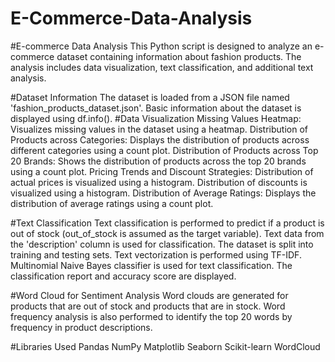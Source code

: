# E-Commerce-Data-Analysis
#E-commerce Data Analysis
This Python script is designed to analyze an e-commerce dataset containing information about fashion products. The analysis includes data visualization, text classification, and additional text analysis.

#Dataset Information
The dataset is loaded from a JSON file named 'fashion_products_dataset.json'.
Basic information about the dataset is displayed using df.info().
#Data Visualization
Missing Values Heatmap:
Visualizes missing values in the dataset using a heatmap.
Distribution of Products across Categories:
Displays the distribution of products across different categories using a count plot.
Distribution of Products across Top 20 Brands:
Shows the distribution of products across the top 20 brands using a count plot.
Pricing Trends and Discount Strategies:
Distribution of actual prices is visualized using a histogram.
Distribution of discounts is visualized using a histogram.
Distribution of Average Ratings:
Displays the distribution of average ratings using a count plot.

#Text Classification
Text classification is performed to predict if a product is out of stock (out_of_stock is assumed as the target variable).
Text data from the 'description' column is used for classification.
The dataset is split into training and testing sets.
Text vectorization is performed using TF-IDF.
Multinomial Naive Bayes classifier is used for text classification.
The classification report and accuracy score are displayed.

#Word Cloud for Sentiment Analysis
Word clouds are generated for products that are out of stock and products that are in stock.
Word frequency analysis is also performed to identify the top 20 words by frequency in product descriptions.

#Libraries Used
Pandas
NumPy
Matplotlib
Seaborn
Scikit-learn
WordCloud

